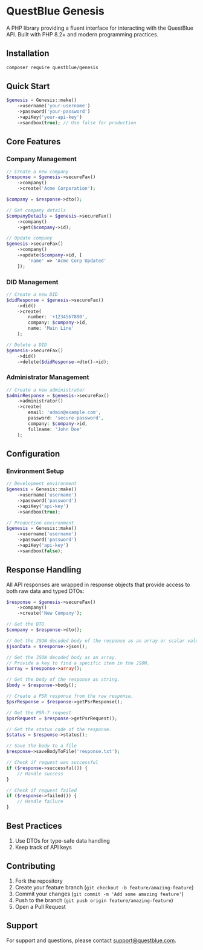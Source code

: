 # QuestBlue Genesis

A PHP library providing a fluent interface for interacting with the QuestBlue API. Built with PHP 8.2+ and modern programming practices.

## Installation

```bash
composer require questblue/genesis
```

## Quick Start

```php
$genesis = Genesis::make()
    ->username('your-username')
    ->password('your-password')
    ->apiKey('your-api-key')
    ->sandbox(true); // Use false for production
```

## Core Features

### Company Management

```php
// Create a new company
$response = $genesis->secureFax()
    ->company()
    ->create('Acme Corporation');

$company = $response->dto();

// Get company details
$companyDetails = $genesis->secureFax()
    ->company()
    ->get($company->id);

// Update company
$genesis->secureFax()
    ->company()
    ->update($company->id, [
        'name' => 'Acme Corp Updated'
    ]);
```

### DID Management

```php
// Create a new DID
$didResponse = $genesis->secureFax()
    ->did()
    ->create(
        number: '+1234567890',
        company: $company->id,
        name: 'Main Line'
    );

// Delete a DID
$genesis->secureFax()
    ->did()
    ->delete($didResponse->dto()->id);
```

### Administrator Management

```php
// Create a new administrator
$adminResponse = $genesis->secureFax()
    ->administrator()
    ->create(
        email: 'admin@example.com',
        password: 'secure-password',
        company: $company->id,
        fullname: 'John Doe'
    );
```

## Configuration

### Environment Setup

```php
// Development environment
$genesis = Genesis::make()
    ->username('username')
    ->password('password')
    ->apiKey('api-key')
    ->sandbox(true);

// Production environment
$genesis = Genesis::make()
    ->username('username')
    ->password('password')
    ->apiKey('api-key')
    ->sandbox(false);
```

## Response Handling

All API responses are wrapped in response objects that provide access to both raw data and typed DTOs:

```php
$response = $genesis->secureFax()
    ->company()
    ->create('New Company');

// Get the DTO
$company = $response->dto();

// Get the JSON decoded body of the response as an array or scalar value.
$jsonData = $response->json();

// Get the JSON decoded body as an array.
// Provide a key to find a specific item in the JSON.
$array = $response->array();

// Get the body of the response as string.
$body = $response->body();

// Create a PSR response from the raw response.
$psrResponse = $response->getPsrResponse();

// Get the PSR-7 request
$psrRequest = $response->getPsrRequest();

// Get the status code of the response.
$status = $response->status();

// Save the body to a file
$response->saveBodyToFile('response.txt');

// Check if request was successful
if ($response->successful()) {
    // Handle success
}

// Check if request failed
if ($response->failed()) {
    // Handle failure
}
```

## Best Practices

1. Use DTOs for type-safe data handling
2. Keep track of API keys

## Contributing

1. Fork the repository
2. Create your feature branch (`git checkout -b feature/amazing-feature`)
3. Commit your changes (`git commit -m 'Add some amazing feature'`)
4. Push to the branch (`git push origin feature/amazing-feature`)
5. Open a Pull Request

## Support

For support and questions, please contact support@questblue.com.

